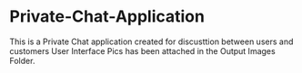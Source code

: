 # Private-Chat-Application
This is a Private Chat application created for discusttion between users and customers
User Interface Pics has been attached in the Output Images Folder.
